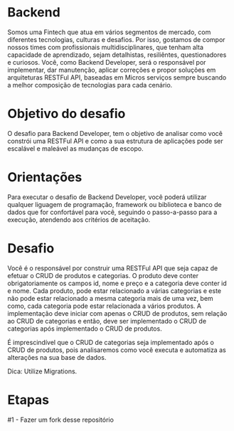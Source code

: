 # Backend

Somos uma Fintech que atua em vários segmentos de mercado, com diferentes tecnologias, culturas e desafios. Por isso, gostamos de compor nossos times com profissionais multidisciplinares, que tenham alta capacidade de aprendizado, sejam detalhistas, resiliêntes, questionadores e curiosos. Você, como Backend Developer, será o responsável por implementar, dar manutenção, aplicar correções e propor soluções em arquiteturas RESTFul API, baseadas em Micros serviços sempre buscando a melhor composição de tecnologias para cada cenário.

# Objetivo do desafio

O desafio para Backend Developer, tem o objetivo de analisar como você constrói uma RESTFul API e como a sua estrutura de aplicações pode ser escalável e maleável as mudanças de escopo.

# Orientações

Para executar o desafio de Backend Developer, você poderá utilizar qualquer liguagem de programação, framework ou biblioteca e banco de dados que for confortável para você, seguindo o passo-a-passo para a execução, atendendo aos critérios de aceitação.

# Desafio

Você é o responsável por construir uma RESTFul API que seja capaz de efetuar o CRUD de produtos e categorias. O produto deve conter obrigatoriamente os campos id, nome e preço e a categoria deve conter id e nome. Cada produto, pode estar relacionado a várias categorias e este não pode estar relacionado a mesma categoria mais de uma vez, bem como, cada categoria pode estar relacionada a vários produtos. A implementação deve iniciar com apenas o CRUD de produtos, sem relação ao CRUD de categorias e então, deve ser implementado o CRUD de categorias após implementado o CRUD de produtos.

É imprescindível que o CRUD de categorias seja implementado após o CRUD de produtos, pois analisaremos como você executa e automatiza as alterações na sua base de dados.

Dica: Utilize Migrations.

# Etapas

#1 - Fazer um fork desse repositório
